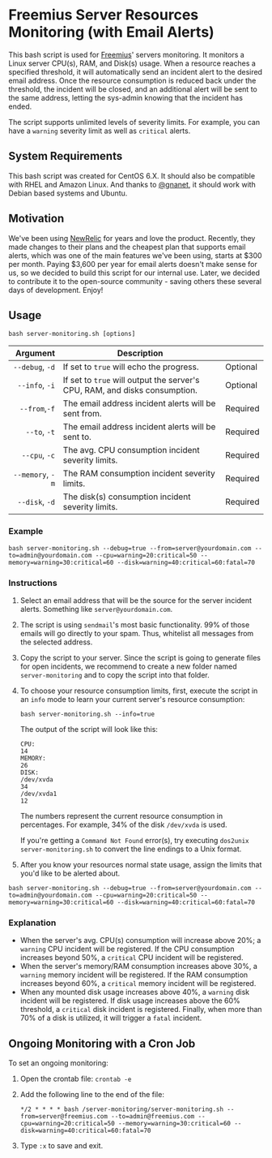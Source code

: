 # Freemius Server Resources Monitoring (with Email Alerts)

This bash script is used for [Freemius](https://freemius.com)' servers monitoring. It monitors a Linux server CPU(s), RAM, and Disk(s) usage. When a resource reaches a specified threshold, it will automatically send an incident alert to the desired email address. Once the resource consumption is reduced back under the threshold, the incident will be closed, and an additional alert will be sent to the same address, letting the sys-admin knowing that the incident has ended.

The script supports unlimited levels of severity limits. For example, you can have a `warning` severity limit as well as `critical` alerts.

## System Requirements
This bash script was created for CentOS 6.X. It should also be compatible with RHEL and Amazon Linux. And thanks to [@gnanet](https://github.com/Freemius/server-monitoring/pull/2), it should work with Debian based systems and Ubuntu.

## Motivation
We've been using [NewRelic](https://newrelic.com) for years and love the product. Recently, they made changes to their plans and the cheapest plan that supports email alerts, which was one of the main features we've been using, starts at $300 per month. Paying $3,600 per year for email alerts doesn't make sense for us, so we decided to build this script for our internal use. Later, we decided to contribute it to the open-source community - saving others these several days of development. Enjoy!

## Usage
`bash server-monitoring.sh [options]`

|         Argument | Description                                                                |          |
|-----------------:|----------------------------------------------------------------------------|----------|
|  `--debug`, `-d` | If set to `true` will echo the progress.                                   | Optional |
|   `--info`, `-i` | If set to `true` will output the server's CPU, RAM, and disks consumption. | Optional |
|    `--from`,`-f` | The email address incident alerts will be sent from.                       | Required |
|     `--to`, `-t` | The email address incident alerts will be sent to.                         | Required |
|    `--cpu`, `-c` | The avg. CPU consumption incident severity limits.                         | Required |
| `--memory`, `-m` | The RAM consumption incident severity limits.                              | Required |
|   `--disk`, `-d` | The disk(s) consumption incident severity limits.                          | Required |

### Example
`bash server-monitoring.sh --debug=true --from=server@yourdomain.com --to=admin@yourdomain.com --cpu=warning=20:critical=50 --memory=warning=30:critical=60 --disk=warning=40:critical=60:fatal=70`

### Instructions
1. Select an email address that will be the source for the server incident alerts. Something like `server@yourdomain.com`.
2. The script is using `sendmail`'s most basic functionality. 99% of those emails will go directly to your spam. Thus, whitelist all messages from the selected address.
3. Copy the script to your server. Since the script is going to generate files for open incidents, we recommend to create a new folder named `server-monitoring` and to copy the script into that folder.
4. To choose your resource consumption limits, first, execute the script in an `info` mode to learn your current server's resource consumption:

    `bash server-monitoring.sh --info=true`

    The output of the script will look like this:
    ```
    CPU:
    14
    MEMORY:
    26
    DISK:
    /dev/xvda
    34
    /dev/xvda1
    12
    ```
    The numbers represent the current resource consumption in percentages. For example, 34% of the disk `/dev/xvda` is used.
    
    If you're getting a `Command Not Found` error(s), try executing `dos2unix server-monitoring.sh` to convert the line endings to a Unix format.
5. After you know your resources normal state usage, assign the limits that you'd like to be alerted about.

`bash server-monitoring.sh --debug=true --from=server@yourdomain.com --to=admin@yourdomain.com --cpu=warning=20:critical=50 --memory=warning=30:critical=60 --disk=warning=40:critical=60:fatal=70`

### Explanation
- When the server's avg. CPU(s) consumption will increase above 20%; a `warning` CPU incident will be registered. If the CPU consumption increases beyond 50%, a `critical` CPU incident will be registered.
- When the server's memory/RAM consumption increases above 30%, a `warning` memory incident will be registered. If the RAM consumption increases beyond 60%, a `critical` memory incident will be registered.
- When any mounted disk usage increases above 40%, a `warning` disk incident will be registered. If disk usage increases above the 60% threshold, a `critical` disk incident is registered. Finally, when more than 70% of a disk is utilized, it will trigger a `fatal` incident.

## Ongoing Monitoring with a Cron Job
To set an ongoing monitoring:
1. Open the crontab file: `crontab -e`
2. Add the following line to the end of the file:

   `*/2 * * * * bash /server-monitoring/server-monitoring.sh --from=server@freemius.com --to=admin@freemius.com --cpu=warning=20:critical=50 --memory=warning=30:critical=60 --disk=warning=40:critical=60:fatal=70`
3. Type `:x` to save and exit.
